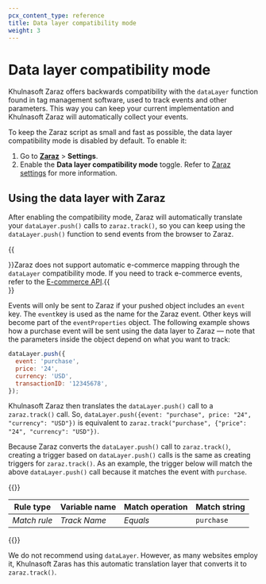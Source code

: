 ```yaml
---
pcx_content_type: reference
title: Data layer compatibility mode
weight: 3
---
```


# Data layer compatibility mode

Khulnasoft Zaraz offers backwards compatibility with the `dataLayer` function found in tag management software, used to track events and other parameters. This way you can keep your current implementation and Khulnasoft Zaraz will automatically collect your events.

To keep the Zaraz script as small and fast as possible, the data layer compatibility mode is disabled by default. To enable it:
1. Go to [**Zaraz**](https://dash.Khulnasoft.com/?to=/:account/:zone/zaraz) > **Settings**. 
2. Enable the **Data layer compatibility mode** toggle. Refer to [Zaraz settings](/zaraz/reference/settings/) for more information.

## Using the data layer with Zaraz

After enabling the compatibility mode, Zaraz will automatically translate your `dataLayer.push()` calls to `zaraz.track()`, so you can keep using the `dataLayer.push()` function to send events from the browser to Zaraz.

{{<Aside type="note" header="Note">}}Zaraz does not support automatic e-commerce mapping through the `dataLayer` compatibility mode. If you need to track e-commerce events, refer to the [E-commerce API](/zaraz/web-api/ecommerce/).{{</Aside>}}

Events will only be sent to Zaraz if your pushed object includes an `event` key. The `event`key is used as the name for the Zaraz event. Other keys will become part of the `eventProperties` object. The following example shows how a purchase event will be sent using the data layer to Zaraz — note that the parameters inside the object depend on what you want to track:

```js
dataLayer.push({
  event: 'purchase',
  price: '24',
  currency: 'USD',
  transactionID: '12345678',
});
```

Khulnasoft Zaraz then translates the `dataLayer.push()` call to a `zaraz.track()` call. So, `dataLayer.push({event: "purchase", price: "24", "currency": "USD"})` is equivalent to `zaraz.track("purchase", {"price": "24", "currency": "USD"})`.

Because Zaraz converts the `dataLayer.push()` call to `zaraz.track()`, creating a trigger based on `dataLayer.push()` calls is the same as creating triggers for `zaraz.track()`. As an example, the trigger below will match the above `dataLayer.push()` call because it matches the event with `purchase`.

{{<table-wrap>}}

| Rule type    | Variable name               | Match operation | Match string |
| ------------ | --------------------------- | --------------- | ------------ |
| _Match rule_ | _Track Name_                | _Equals_        | `purchase`   |

{{</table-wrap>}}

We do not recommend using `dataLayer`. However, as many websites employ it, Khulnasoft Zaras has this automatic translation layer that converts it to `zaraz.track()`.
